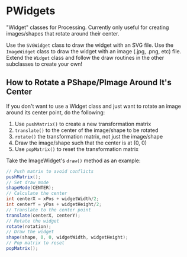 PWidgets
========

"Widget" classes for Processing. Currently only useful for creating images/shapes that rotate around their center.

Use the `SVGWidget` class to draw the widget with an SVG file. Use the `ImageWidget` class to draw the widget with an image (.jpg, .png, etc) file. Extend the `Widget` class and follow the draw routines in the other subclasses to create your own!

How to Rotate a PShape/PImage Around It's Center
------------------------------------------------

If you don't want to use a Widget class and just want to rotate an image around its center point, do the following:

1) Use `pushMatrix()` to create a new transformation matrix
2) `translate()` to the center of the image/shape to be rotated
3) `rotate()` the transformation matrix, not just the image/shape
4) Draw the image/shape such that the center is at (0, 0)
5) Use `popMatrix()` to reset the transformation matrix

Take the ImageWidget's `draw()` method as an example:

```java
// Push matrix to avoid conflicts
pushMatrix();
// Set draw mode
shapeMode(CENTER);
// Calculate the center
int centerX = xPos + widgetWidth/2;
int centerY = yPos + widgetHeight/2;
// Translate to the center point
translate(centerX, centerY);
// Rotate the widget
rotate(rotation);
// Draw the widget
shape(shape, 0, 0, widgetWidth, widgetHeight);
// Pop matrix to reset
popMatrix();
```